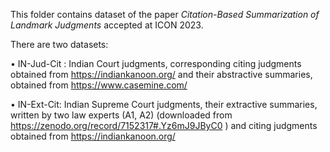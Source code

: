 This folder contains dataset of the paper _Citation-Based Summarization of Landmark Judgments_ accepted at ICON 2023.

There are two datasets:

• IN-Jud-Cit : Indian Court judgments, corresponding citing judgments obtained from https://indiankanoon.org/ and their abstractive summaries, obtained from https://www.casemine.com/

• IN-Ext-Cit: Indian Supreme Court judgments, their extractive summaries, written by two law experts (A1, A2) (downloaded from https://zenodo.org/record/7152317#.Yz6mJ9JByC0 ) and citing judgments obtained from https://indiankanoon.org/
